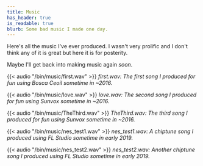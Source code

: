 ```yaml
---
title: Music
has_header: true
is_readable: true
blurb: Some bad music I made one day.
---
```

Here's all the music I've ever produced. I wasn't very prolific and I don't think any of it is great but here it is for posterity.

Maybe I'll get back into making music again _soon_.

{{< audio "/bin/music/first.wav"  >}}
_first.wav: The first song I produced for fun using Bosca Ceoil sometime in ~2016._

{{< audio "/bin/music/love.wav"  >}}
_love.wav: The second song I produced for fun using Sunvox sometime in ~2016._

{{< audio "/bin/music/TheThird.wav"  >}}
_TheThird.wav: The third song I produced for fun using Sunvox sometime in ~2016._

{{< audio "/bin/music/nes_test1.wav"  >}}
_nes\_test1.wav: A chiptune song I produced using FL Studio sometime in early 2019._

{{< audio "/bin/music/nes_test2.wav"  >}}
_nes\_test2.wav: Another chiptune song I produced using FL Studio sometime in early 2019._

